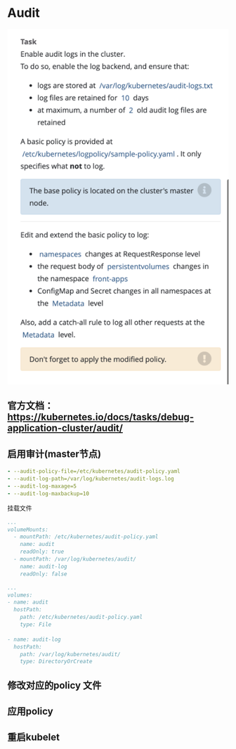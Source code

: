 # Audit

![](../images/13.png)
## 官方文档：https://kubernetes.io/docs/tasks/debug-application-cluster/audit/

## 启用审计(master节点)

```yaml
- --audit-policy-file=/etc/kubernetes/audit-policy.yaml
- --audit-log-path=/var/log/kubernetes/audit-logs.log
- --audit-log-maxage=5
- --audit-log-maxbackup=10
```

挂载文件

```yaml
...
volumeMounts:
  - mountPath: /etc/kubernetes/audit-policy.yaml
    name: audit
    readOnly: true
  - mountPath: /var/log/kubernetes/audit/
    name: audit-log
    readOnly: false
```

```yaml
...
volumes:
- name: audit
  hostPath:
    path: /etc/kubernetes/audit-policy.yaml
    type: File

- name: audit-log
  hostPath:
    path: /var/log/kubernetes/audit/
    type: DirectoryOrCreate
```

## 修改对应的policy 文件

## 应用policy

## 重启kubelet

